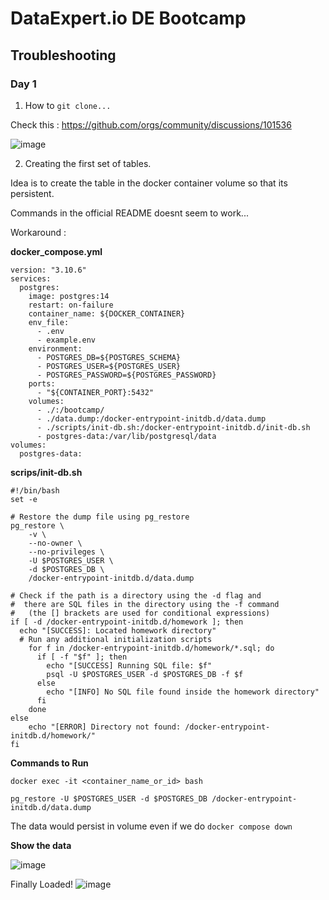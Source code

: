# DataExpert.io DE Bootcamp

## Troubleshooting

### Day 1

1. How to ```git clone...```

Check this : https://github.com/orgs/community/discussions/101536

![image](https://github.com/user-attachments/assets/bbae39ab-6997-4f41-9307-a95258288581)

2. Creating the first set of tables.

Idea is to create the table in the docker container volume so that its persistent.

Commands in the official README doesnt seem to work...

Workaround : 

**docker_compose.yml**

```
version: "3.10.6"
services:
  postgres:
    image: postgres:14
    restart: on-failure
    container_name: ${DOCKER_CONTAINER}
    env_file:
      - .env
      - example.env
    environment:
      - POSTGRES_DB=${POSTGRES_SCHEMA}
      - POSTGRES_USER=${POSTGRES_USER}
      - POSTGRES_PASSWORD=${POSTGRES_PASSWORD}
    ports:
      - "${CONTAINER_PORT}:5432"
    volumes:
      - ./:/bootcamp/
      - ./data.dump:/docker-entrypoint-initdb.d/data.dump
      - ./scripts/init-db.sh:/docker-entrypoint-initdb.d/init-db.sh
      - postgres-data:/var/lib/postgresql/data
volumes:
  postgres-data:
```

**scrips/init-db.sh**

```
#!/bin/bash
set -e

# Restore the dump file using pg_restore
pg_restore \
    -v \
    --no-owner \
    --no-privileges \
    -U $POSTGRES_USER \
    -d $POSTGRES_DB \
    /docker-entrypoint-initdb.d/data.dump

# Check if the path is a directory using the -d flag and
#  there are SQL files in the directory using the -f command
#   (the [] brackets are used for conditional expressions)
if [ -d /docker-entrypoint-initdb.d/homework ]; then
  echo "[SUCCESS]: Located homework directory"
  # Run any additional initialization scripts
    for f in /docker-entrypoint-initdb.d/homework/*.sql; do
      if [ -f "$f" ]; then
        echo "[SUCCESS] Running SQL file: $f"
        psql -U $POSTGRES_USER -d $POSTGRES_DB -f $f
      else
        echo "[INFO] No SQL file found inside the homework directory"
      fi
    done
else
    echo "[ERROR] Directory not found: /docker-entrypoint-initdb.d/homework/"
fi
```

**Commands to Run**

```docker exec -it <container_name_or_id> bash```

```pg_restore -U $POSTGRES_USER -d $POSTGRES_DB /docker-entrypoint-initdb.d/data.dump```

The data would persist in volume even if we do ```docker compose down```

**Show the data**

![image](https://github.com/user-attachments/assets/91036353-0b0d-4b73-a9af-3fa87017d776)

Finally Loaded!
![image](https://github.com/user-attachments/assets/af801c60-d4b2-47c9-86ba-2ba650cff5b2)
